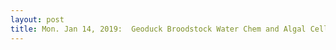 ```yaml
---
layout: post
title: Mon. Jan 14, 2019:  Geoduck Broodstock Water Chem and Algal Cell Density
---
```


